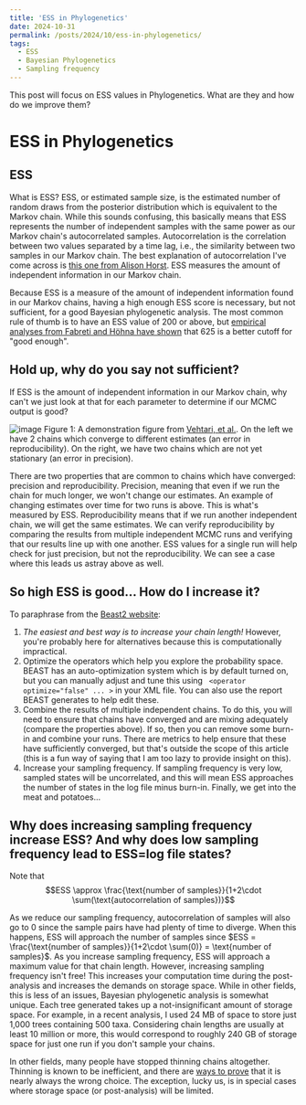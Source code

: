 ```yaml
---
title: 'ESS in Phylogenetics'
date: 2024-10-31
permalink: /posts/2024/10/ess-in-phylogenetics/
tags:
  - ESS
  - Bayesian Phylogenetics
  - Sampling frequency
---
```


This post will focus on ESS values in Phylogenetics. What are they and how do we improve them?

ESS in Phylogenetics
==========================

## ESS

What is ESS? ESS, or estimated sample size, is the estimated number of random draws from the posterior distribution which is equivalent to the Markov chain. While this sounds confusing, this basically means that ESS represents the number of independent samples with the same power as our Markov chain's autocorrelated samples. Autocorrelation is the correlation between two values separated by a time lag, i.e., the similarity between two samples in our Markov chain. The best explanation of autocorrelation I've come across is [this one from Alison Horst](https://allisonhorst.com/time-series-acf). ESS measures the amount of independent information in our Markov chain. 

Because ESS is a measure of the amount of independent information found in our Markov chains, having a high enough ESS score is necessary, but not sufficient, for a good Bayesian phylogenetic analysis. The most common rule of thumb is to have an ESS value of 200 or above, but [empirical analyses from Fabreti and Höhna have shown](https://doi.org/10.1111/2041-210X.13727) that 625 is a better cutoff for "good enough".

## Hold up, why do you say not sufficient?

If ESS is the amount of independent information in our Markov chain, why can't we just look at that for each parameter to determine if our MCMC output is good?

![image](https://github.com/user-attachments/assets/791d1707-392a-4aa5-8256-08315b9ea209)
Figure 1: A demonstration figure from [Vehtari, et al.](https://doi.org/10.48550/arXiv.1903.08008). On the left we have 2 chains which converge to different estimates (an error in reproducibility). On the right, we have two chains which are not yet stationary (an error in precision).

There are two properties that are common to chains which have converged: precision and reproducibility. Precision, meaning that even if we run the chain for much longer, we won't change our estimates. An example of changing estimates over time for two runs is above. This is what's measured by ESS. Reproducibility means that if we run another independent chain, we will get the same estimates. We can verify reproducibility by comparing the results from multiple independent MCMC runs and verifying that our results line up with one another. ESS values for a single run will help check for just precision, but not the reproducibility. We can see a case where this leads us astray above as well. 

## So high ESS is good… How do I increase it?

To paraphrase from the [Beast2 website](https://www.beast2.org/increasing-esss/):

1. *The easiest and best way is to increase your chain length!* However, you're probably here for alternatives because this is computationally impractical.
2. Optimize the operators which help you explore the probability space. BEAST has an auto-optimization system which is by default turned on, but you can manually adjust and tune this using ``` <operator optimize="false" ... >``` in your XML file. You can also use the report BEAST generates to help edit these.
3. Combine the results of multiple independent chains. To do this, you will need to ensure that chains have converged and are mixing adequately (compare the properties above). If so, then you can remove some burn-in and combine your runs. There are metrics to help ensure that these have sufficiently converged, but that's outside the scope of this article (this is a fun way of saying that I am too lazy to provide insight on this).
4. Increase your sampling frequency. If sampling frequency is very low, sampled states will be uncorrelated, and this will mean ESS approaches the number of states in the log file minus burn-in. Finally, we get into the meat and potatoes...

## Why does increasing sampling frequency increase ESS? And why does low sampling frequency lead to ESS=log file states?

Note that
$$ESS \approx \frac{\text{number of samples}}{1+2\cdot \sum(\text{autocorrelation of samples})}$$

As we reduce our sampling frequency, autocorrelation of samples will also go to 0 since the sample pairs have had plenty of time to diverge. When this happens, ESS will approach the number of samples since $ESS = \frac{\text{number of samples}}{1+2\cdot \sum(0)} = \text{number of samples}$.  As you increase sampling frequency, ESS will approach a maximum value for that chain length. However, increasing sampling frequency isn't free! This increases your computation time during the post-analysis and increases the demands on storage space. While in other fields, this is less of an issues, Bayesian phylogenetic analysis is somewhat unique. Each tree generated takes up a not-insignificant amount of storage space. For example, in a recent analysis, I used 24 MB of space to store just 1,000 trees containing 500 taxa. Considering chain lengths are usually at least 10 million or more, this would correspond to roughly 240 GB of storage space for just one run if you don't sample your chains. 

In other fields, many people have stopped thinning chains altogether. Thinning is known to be inefficient, and there are [ways to prove](https://hackmd.io/@khai/BkLMjmVVF) that it is nearly always the wrong choice. The exception, lucky us, is in special cases where storage space (or post-analysis) will be limited. 
